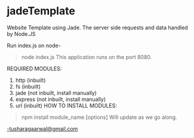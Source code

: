 # jadeTemplate
Website Template using Jade. The server side requests and data handled by Node.JS

Run index.js on node-
> node index.js
This application runs on the port 8080.

REQUIRED MODULES:
1. http (inbuilt)
2. fs (inbuilt)
3. jade (not inbuilt, install manually)
4. express (not inbuilt, install manually)
5. url (inbuilt)
HOW TO INSTALL MODULES:
> npm install module_name [options]
Will update as we go along.


-tusharagaarwal@gmail.com
